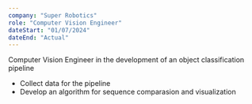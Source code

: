 ```yaml
---
company: "Super Robotics"
role: "Computer Vision Engineer"
dateStart: "01/07/2024"
dateEnd: "Actual"
---
```


Computer Vision Engineer in the development of an object classification pipeline

- Collect data for the pipeline
- Develop an algorithm for sequence comparasion and visualization
